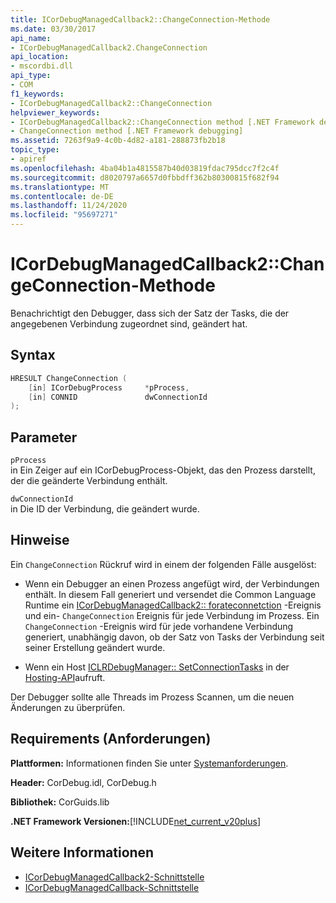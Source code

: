 ```yaml
---
title: ICorDebugManagedCallback2::ChangeConnection-Methode
ms.date: 03/30/2017
api_name:
- ICorDebugManagedCallback2.ChangeConnection
api_location:
- mscordbi.dll
api_type:
- COM
f1_keywords:
- ICorDebugManagedCallback2::ChangeConnection
helpviewer_keywords:
- ICorDebugManagedCallback2::ChangeConnection method [.NET Framework debugging]
- ChangeConnection method [.NET Framework debugging]
ms.assetid: 7263f9a9-4c0b-4d82-a181-288873fb2b18
topic_type:
- apiref
ms.openlocfilehash: 4ba04b1a4815587b40d03819fdac795dcc7f2c4f
ms.sourcegitcommit: d8020797a6657d0fbbdff362b80300815f682f94
ms.translationtype: MT
ms.contentlocale: de-DE
ms.lasthandoff: 11/24/2020
ms.locfileid: "95697271"
---
```

# <a name="icordebugmanagedcallback2changeconnection-method"></a>ICorDebugManagedCallback2::ChangeConnection-Methode

Benachrichtigt den Debugger, dass sich der Satz der Tasks, die der angegebenen Verbindung zugeordnet sind, geändert hat.  
  
## <a name="syntax"></a>Syntax  
  
```cpp  
HRESULT ChangeConnection (  
    [in] ICorDebugProcess     *pProcess,  
    [in] CONNID               dwConnectionId  
);  
```  
  
## <a name="parameters"></a>Parameter  

 `pProcess`  
 in Ein Zeiger auf ein ICorDebugProcess-Objekt, das den Prozess darstellt, der die geänderte Verbindung enthält.  
  
 `dwConnectionId`  
 in Die ID der Verbindung, die geändert wurde.  
  
## <a name="remarks"></a>Hinweise  

 Ein `ChangeConnection` Rückruf wird in einem der folgenden Fälle ausgelöst:  
  
- Wenn ein Debugger an einen Prozess angefügt wird, der Verbindungen enthält. In diesem Fall generiert und versendet die Common Language Runtime ein [ICorDebugManagedCallback2:: forateconnetction](icordebugmanagedcallback2-createconnection-method.md) -Ereignis und ein- `ChangeConnection` Ereignis für jede Verbindung im Prozess. Ein `ChangeConnection` -Ereignis wird für jede vorhandene Verbindung generiert, unabhängig davon, ob der Satz von Tasks der Verbindung seit seiner Erstellung geändert wurde.  
  
- Wenn ein Host [ICLRDebugManager:: SetConnectionTasks](../hosting/iclrdebugmanager-setconnectiontasks-method.md) in der [Hosting-API](../hosting/index.md)aufruft.  
  
 Der Debugger sollte alle Threads im Prozess Scannen, um die neuen Änderungen zu überprüfen.  
  
## <a name="requirements"></a>Requirements (Anforderungen)  

 **Plattformen:** Informationen finden Sie unter [Systemanforderungen](../../get-started/system-requirements.md).  
  
 **Header:** CorDebug.idl, CorDebug.h  
  
 **Bibliothek:** CorGuids.lib  
  
 **.NET Framework Versionen:**[!INCLUDE[net_current_v20plus](../../../../includes/net-current-v20plus-md.md)]  
  
## <a name="see-also"></a>Weitere Informationen

- [ICorDebugManagedCallback2-Schnittstelle](icordebugmanagedcallback2-interface.md)
- [ICorDebugManagedCallback-Schnittstelle](icordebugmanagedcallback-interface.md)
